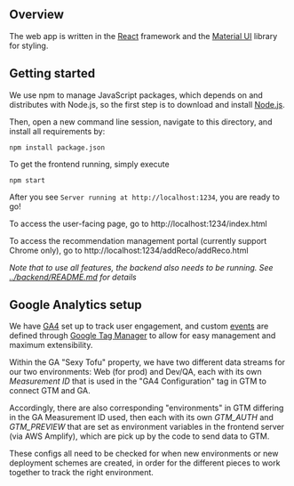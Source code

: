 ## Overview
The web app is written in the [React](https://reactjs.org/) framework and the [Material UI](https://material-ui.com/) library for styling.


## Getting started
We use npm to manage JavaScript packages, which depends on and distributes with Node.js, 
so the first step is to download and install [Node.js](https://nodejs.org/en/download/).

Then, open a new command line session, navigate to this directory, and install all requirements by:
```
npm install package.json
```

To get the frontend running, simply execute
```
npm start
```

After you see `Server running at http://localhost:1234`, you are ready to go!

To access the user-facing page, go to http://localhost:1234/index.html

To access the recommendation management portal (currently support Chrome only), go to http://localhost:1234/addReco/addReco.html

*Note that to use all features, the backend also needs to be running. See [../backend/README.md](../backend/README.md) for details*


## Google Analytics setup
We have [GA4](https://support.google.com/analytics/answer/10089681?hl=en) set up to track user engagement, and custom [events](https://support.google.com/analytics/answer/9322688?hl=en) are defined through [Google Tag Manager](https://support.google.com/tagmanager/answer/6102821?hl=en) to allow for easy management and maximum extensibility.

Within the GA "Sexy Tofu" property, we have two different data streams for our two environments: Web (for prod) and Dev/QA, each with its own *Measurement ID* that is used in the "GA4 Configuration" tag in GTM to connect GTM and GA.

Accordingly, there are also corresponding "environments" in GTM differing in the GA Measurement ID used, then each with its own *GTM_AUTH* and *GTM_PREVIEW* that are set as environment variables in the frontend server (via AWS Amplify), which are pick up by the code to send data to GTM.

These configs all need to be checked for when new environments or new deployment schemes are created, in order for the different pieces to work together to track the right environment. 